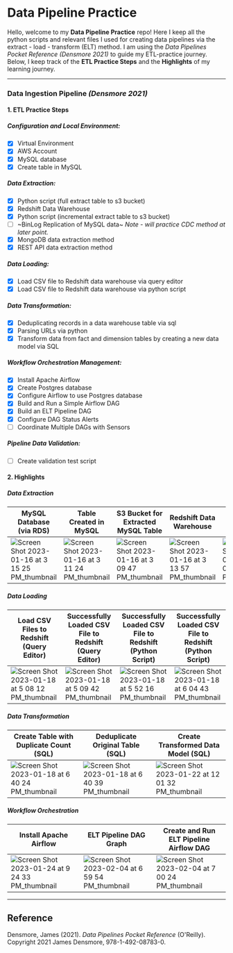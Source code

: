 # Data Pipeline Practice

Hello, welcome to my **Data Pipeline Practice** repo! Here I keep all the python scripts and relevant files I used for creating data pipelines via the  extract - load - transform (ELT) method. I am using the *Data Pipelines Pocket Reference (Densmore 2021)* to guide my ETL-practice journey. Below, I keep track of the **ETL Practice Steps** and the **Highlights** of my learning journey.

-----------
### Data Ingestion Pipeline *(Densmore 2021)*
#### **1. ETL Practice Steps**
##### Configuration and Local Environment:
- [x] Virtual Environment
- [x] AWS Account
- [x] MySQL database
- [x] Create table in MySQL
##### Data Extraction:
- [X] Python script (full extract table to s3 bucket)
- [x] Redshift Data Warehouse
- [x] Python script (incremental extract table to s3 bucket)
- [ ] ~BinLog Replication of MySQL data~ *Note - will practice CDC method at later point.*
- [x] MongoDB data extraction method 
- [x] REST API data extraction method
##### Data Loading:
- [x] Load CSV file to Redshift data warehouse via query editor
- [x] Load CSV file to Redshift data warehouse via python script
##### Data Transformation:
- [x] Deduplicating records in a data warehouse table via sql
- [x] Parsing URLs via python
- [x] Transform data from fact and dimension tables by creating a new data model via SQL
##### Workflow Orchestration Management:
- [x] Install Apache Airflow
- [x] Create Postgres database
- [x] Configure Airflow to use Postgres database
- [x] Build and Run a Simple Airflow DAG
- [x] Build an ELT Pipeline DAG
- [x] Configure DAG Status Alerts
- [ ] Coordinate Multiple DAGs with Sensors
##### Pipeline Data Validation:
- [ ] Create validation test script


#### **2. Highlights**
##### Data Extraction
| MySQL Database (via RDS) | Table Created in MySQL | S3 Bucket for Extracted MySQL Table | Redshift Data Warehouse | MongoDB Database |
| ----------- | ----------- | ----------- | ----------- | ----------- |
|![Screen Shot 2023-01-16 at 3 15 25 PM_thumbnail](https://user-images.githubusercontent.com/95442334/212779243-44f39162-5dfa-4ce3-8ba4-815015b28649.jpg)| ![Screen Shot 2023-01-16 at 3 11 24 PM_thumbnail](https://user-images.githubusercontent.com/95442334/212779266-612b5bc3-8161-467d-9af4-ec3b5bc16f08.jpg)| ![Screen Shot 2023-01-16 at 3 09 47 PM_thumbnail](https://user-images.githubusercontent.com/95442334/212779292-b5a11716-516d-4708-a4f6-b0f0e190abb9.jpg)| ![Screen Shot 2023-01-16 at 3 13 57 PM_thumbnail](https://user-images.githubusercontent.com/95442334/212779308-c373926b-c728-4eff-a0a6-0fbf012d2d79.jpg)| ![Screen Shot 2023-01-16 at 3 08 03 PM_thumbnail](https://user-images.githubusercontent.com/95442334/212779320-a295a713-4209-481b-88fc-f7393224b49e.jpg)|

##### Data Loading
| Load CSV Files to Redshift (Query Editor) | Successfully Loaded CSV File to Redshift (Query Editor) | Successfully Loaded CSV File to Redshift (Python Script)| Successfully Loaded CSV File to Redshift (Python Script)|
| ----------- | ----------- | ----------- | ----------- |
|![Screen Shot 2023-01-18 at 5 08 12 PM_thumbnail](https://user-images.githubusercontent.com/95442334/213332303-b4d053b1-a104-4f5c-bfed-133bb6f804af.jpg)|![Screen Shot 2023-01-18 at 5 09 42 PM_thumbnail](https://user-images.githubusercontent.com/95442334/213332580-e8a7c6c0-9548-4af9-8d8e-d18e3d0e44aa.jpg)|![Screen Shot 2023-01-18 at 5 52 16 PM_thumbnail](https://user-images.githubusercontent.com/95442334/213337144-78f19114-047a-4116-b67c-a54c44d113fb.jpg)|![Screen Shot 2023-01-18 at 6 04 43 PM_thumbnail](https://user-images.githubusercontent.com/95442334/213338518-a3fce05b-c13a-45f8-a4d4-b97cfca19a3d.jpg)|

##### Data Transformation
| Create Table with Duplicate Count (SQL) | Deduplicate Original Table (SQL) | Create Transformed Data Model (SQL) |
| ----------- | ----------- | ----------- |
|![Screen Shot 2023-01-18 at 6 40 24 PM_thumbnail](https://user-images.githubusercontent.com/95442334/213343115-612e9c91-3e3e-46dc-a8b1-d3bbb22f8fa7.jpg)|![Screen Shot 2023-01-18 at 6 40 39 PM_thumbnail](https://user-images.githubusercontent.com/95442334/213343139-b0eaf1d9-2bb4-442f-831d-3c347a0a2c4e.jpg)|![Screen Shot 2023-01-22 at 12 01 32 PM_thumbnail](https://user-images.githubusercontent.com/95442334/213937775-b7b68f86-4fb4-43de-a41f-41a5940662da.jpg)|

##### Workflow Orchestration
| Install Apache Airflow | ELT Pipeline DAG Graph | Create and Run ELT Pipeline Airflow DAG |
| ----------- | ----------- | ----------- |
|![Screen Shot 2023-01-24 at 9 24 33 PM_thumbnail](https://user-images.githubusercontent.com/95442334/214487055-eeadb4a1-e1ef-455e-a98d-adc297b00581.jpg)|![Screen Shot 2023-02-04 at 6 59 54 PM_thumbnail](https://user-images.githubusercontent.com/95442334/216799303-58c46b92-a95e-4268-af8e-f3d35dcc01a3.jpg)|![Screen Shot 2023-02-04 at 7 00 24 PM_thumbnail](https://user-images.githubusercontent.com/95442334/216799342-bc85b10d-df69-4fa9-a790-a5d30a4c54e1.jpg)|






-----------
## Reference
Densmore, James (2021). *Data Pipelines Pocket Reference* (O'Reilly). Copyright 2021 James Densmore, 978-1-492-08783-0.
